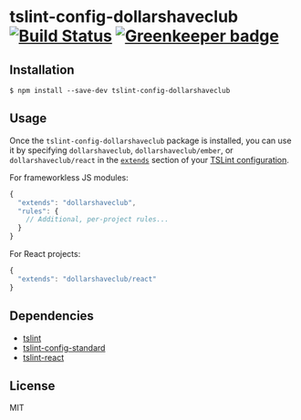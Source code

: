 # tslint-config-dollarshaveclub [![Build Status](https://travis-ci.org/dollarshaveclub/tslint-config-dollarshaveclub.svg?branch=master)](https://travis-ci.org/dollarshaveclub/tslint-config-dollarshaveclub) [![Greenkeeper badge](https://badges.greenkeeper.io/dollarshaveclub/tslint-config-dollarshaveclub.svg)](https://greenkeeper.io/)


## Installation

```
$ npm install --save-dev tslint-config-dollarshaveclub
```


## Usage

Once the `tslint-config-dollarshaveclub` package is installed, you can use it by specifying `dollarshaveclub`, `dollarshaveclub/ember`, or `dollarshaveclub/react` in the [`extends`](http://eslint.org/docs/user-guide/configuring#extending-configuration-files) section of your [TSLint configuration](http://eslint.org/docs/user-guide/configuring).

For frameworkless JS modules:

```js
{
  "extends": "dollarshaveclub",
  "rules": {
    // Additional, per-project rules...
  }
}
```

For React projects:

```js
{
  "extends": "dollarshaveclub/react"
}
```


## Dependencies

- [tslint](https://github.com/palantir/tslint)
- [tslint-config-standard](https://github.com/blakeembrey/tslint-config-standard)
- [tslint-react](https://github.com/palantir/tslint-react)

## License

MIT
